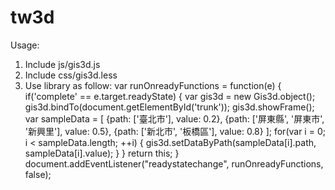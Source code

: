 # tw3d
Usage:
1. Include js/gis3d.js
	<script src="js/gis3d.js" type="text/javascript"></script>
2. Include css/gis3d.less
	<link rel="stylesheet/less" type="text/css" href="css/gis3d.less"></link>
	<script src="js/less.js" type="text/javascript"></script>
3. Use library as follow:
	var runOnreadyFunctions = function(e) {
		if('complete' == e.target.readyState) {
			var gis3d = new Gis3d.object();
			gis3d.bindTo(document.getElementById('trunk'));
			gis3d.showFrame();
			var sampleData = [
				{path: ['臺北市'], value: 0.2},
				{path: ['屏東縣', '屏東市', '新興里'], value: 0.5},
				{path: ['新北市', '板橋區'], value: 0.8}
			];
			for(var i = 0; i < sampleData.length; ++i) {
				gis3d.setDataByPath(sampleData[i].path, sampleData[i].value);
			}
		}
		return this;
	}
	document.addEventListener("readystatechange", runOnreadyFunctions, false);
